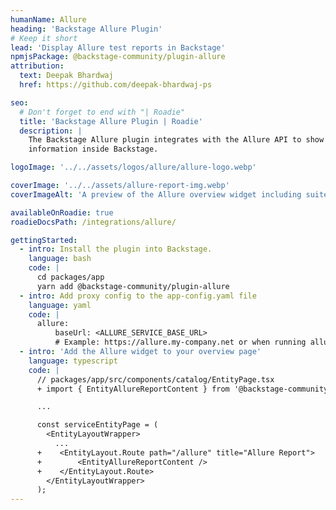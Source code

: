 ```yaml
---
humanName: Allure
heading: 'Backstage Allure Plugin'
# Keep it short
lead: 'Display Allure test reports in Backstage'
npmjsPackage: @backstage-community/plugin-allure
attribution:
  text: Deepak Bhardwaj
  href: https://github.com/deepak-bhardwaj-ps

seo:
  # Don't forget to end with "| Roadie"
  title: 'Backstage Allure Plugin | Roadie'
  description: |
    The Backstage Allure plugin integrates with the Allure API to show report
    information inside Backstage.

logoImage: '../../assets/logos/allure/allure-logo.webp'

coverImage: '../../assets/allure-report-img.webp'
coverImageAlt: 'A preview of the Allure overview widget including suites and environments.'

availableOnRoadie: true
roadieDocsPath: /integrations/allure/

gettingStarted:
  - intro: Install the plugin into Backstage.
    language: bash
    code: |
      cd packages/app
      yarn add @backstage-community/plugin-allure
  - intro: Add proxy config to the app-config.yaml file
    language: yaml
    code: |
      allure:
          baseUrl: <ALLURE_SERVICE_BASE_URL>
          # Example: https://allure.my-company.net or when running allure locally, http://localhost:5050/allure-docker-service
  - intro: 'Add the Allure widget to your overview page'
    language: typescript
    code: |
      // packages/app/src/components/catalog/EntityPage.tsx
      + import { EntityAllureReportContent } from '@backstage-community/plugin-allure';

      ...

      const serviceEntityPage = (
        <EntityLayoutWrapper>
          ...
      +    <EntityLayout.Route path="/allure" title="Allure Report">
      +        <EntityAllureReportContent />
      +    </EntityLayout.Route>
        </EntityLayoutWrapper>
      );
---
```

